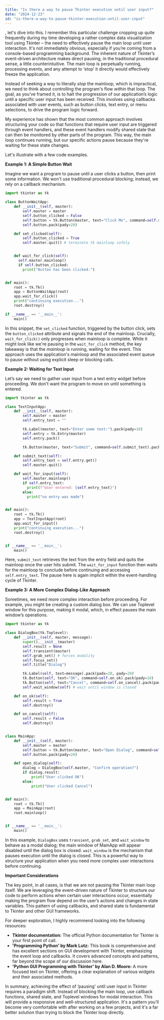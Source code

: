 ```yaml
---
title: "Is there a way to pause Tkinter execution until user input?"
date: "2024-12-23"
id: "is-there-a-way-to-pause-tkinter-execution-until-user-input"
---
```


, let's dive into this. I remember this particular challenge cropping up quite frequently during my time developing a rather complex data visualization tool using Tkinter – the need to effectively pause the main loop until user interaction. It's not immediately obvious, especially if you’re coming from a console-based programming background. The inherent nature of Tkinter’s event-driven architecture makes direct pausing, in the traditional procedural sense, a little counterintuitive. The main loop is perpetually running, processing events, and any attempt to ‘stop’ it directly would effectively freeze the application.

Instead of seeking a way to literally *stop* the mainloop, which is impractical, we need to think about controlling the program's flow *within* that loop. The goal, as you’ve framed it, is to halt the progression of our application’s logic until a specific user input has been received. This involves using callbacks associated with user events, such as button clicks, text entry, or menu selections, to drive the program logic forward.

My experience has shown that the most common approach involves structuring your code so that functions that require user input are triggered through event handlers, and these event handlers modify shared state that can then be monitored by other parts of the program. This way, the main loop continues running, but our specific actions pause because they're waiting for these state changes.

Let's illustrate with a few code examples.

**Example 1: A Simple Button Wait**

Imagine we want a program to pause until a user clicks a button, then print some information. We won't use traditional procedural blocking; instead, we rely on a callback mechanism.

```python
import tkinter as tk

class ButtonWaitApp:
    def __init__(self, master):
        self.master = master
        self.button_clicked = False
        self.button = tk.Button(master, text="Click Me", command=self.set_clicked)
        self.button.pack(pady=20)

    def set_clicked(self):
        self.button_clicked = True
        self.master.quit() # terminate tk mainloop safely


    def wait_for_click(self):
      self.master.mainloop()
      if self.button_clicked:
        print("Button has been clicked.")


def main():
    root = tk.Tk()
    app = ButtonWaitApp(root)
    app.wait_for_click()
    print("continuing execution...")
    root.destroy()

if __name__ == '__main__':
    main()

```
In this snippet, the `set_clicked` function, triggered by the button click, sets the `button_clicked` attribute and signals the end of the mainloop. Crucially, `wait_for_click()` only progresses when mainloop is complete. While it might look like we're pausing in the `wait_for_click` method, the key takeaway is that the *mainloop* is running, waiting for the event. This approach uses the application's mainloop and the associated event queue to pause without using explicit sleep or blocking calls.

**Example 2: Waiting for Text Input**

Let’s say we need to gather user input from a text entry widget before proceeding. We don't want the program to move on until something is entered.

```python
import tkinter as tk

class TextInputApp:
    def __init__(self, master):
        self.master = master
        self.entry_text = ""

        tk.Label(master, text="Enter some text:").pack(pady=10)
        self.entry = tk.Entry(master)
        self.entry.pack()

        tk.Button(master, text="Submit", command=self.submit_text).pack(pady=10)

    def submit_text(self):
        self.entry_text = self.entry.get()
        self.master.quit()

    def wait_for_input(self):
        self.master.mainloop()
        if self.entry_text:
          print(f"User entered: {self.entry_text}")
        else:
          print("no entry was made")


def main():
    root = tk.Tk()
    app = TextInputApp(root)
    app.wait_for_input()
    print("continuing execution...")
    root.destroy()


if __name__ == '__main__':
    main()
```
Here, `submit_text` retrieves the text from the entry field and quits the mainloop once the user hits submit. The `wait_for_input` function then waits for the mainloop to conclude before continuing and accessing `self.entry_text`. The pause here is again implicit within the event-handling cycle of Tkinter.

**Example 3: A More Complex Dialog-Like Approach**

Sometimes, we need more complex interaction before proceeding. For example, you might be creating a custom dialog box. We can use Toplevel window for this purpose, making it modal, which, in effect pauses the main window’s operations.

```python
import tkinter as tk

class DialogBox(tk.Toplevel):
    def __init__(self, master, message):
        super().__init__(master)
        self.result = None
        self.transient(master)
        self.grab_set() # forces modality
        self.focus_set()
        self.title("Dialog")

        tk.Label(self, text=message).pack(padx=20, pady=20)
        tk.Button(self, text="OK", command=self.on_ok).pack(pady=10)
        tk.Button(self, text="Cancel", command=self.on_cancel).pack(pady=10)
        self.wait_window(self) # wait until window is closed

    def on_ok(self):
        self.result = True
        self.destroy()

    def on_cancel(self):
        self.result = False
        self.destroy()


class MainApp:
    def __init__(self, master):
        self.master = master
        self.button = tk.Button(master, text="Open Dialog", command=self.open_dialog)
        self.button.pack(pady=20)

    def open_dialog(self):
        dialog = DialogBox(self.master, "Confirm operation?")
        if dialog.result:
            print("User clicked OK")
        else:
            print("User clicked Cancel")


def main():
    root = tk.Tk()
    app = MainApp(root)
    root.mainloop()


if __name__ == '__main__':
    main()

```

In this example, `DialogBox` uses `transient`, `grab_set`, and `wait_window` to behave as a modal dialog; the main window of MainApp will appear disabled until the dialog box is closed. `wait_window` is the mechanism that pauses execution until the dialog is closed. This is a powerful way to structure your application when you need more complex user interactions before continuing.

**Important Considerations**

The key point, in all cases, is that we are not pausing the Tkinter main loop itself. We are leveraging the event-driven nature of Tkinter to structure our code to perform actions when certain user interactions occur, essentially making the program flow depend on the user’s actions and changes in state variables. This pattern of using callbacks, and shared state is fundamental to Tkinter and other GUI frameworks.

For deeper exploration, I highly recommend looking into the following resources:

*   **Tkinter documentation:** The official Python documentation for Tkinter is your first point of call.
*   **'Programming Python' by Mark Lutz:** This book is comprehensive and has excellent sections on GUI development with Tkinter, emphasizing the event loop and callbacks. It covers advanced concepts and patterns, far beyond the scope of our discussion here.
*   **'Python GUI Programming with Tkinter' by Alan D. Moore:** A more focused text on Tkinter, offering a clear explanation of various widgets and their associated methods.

In summary, achieving the effect of ‘pausing’ until user input in Tkinter requires a paradigm shift. Instead of blocking the main loop, use callback functions, shared state, and Toplevel windows for modal interaction. This will provide a responsive and well-structured application. It's a pattern you'll become very comfortable with after working on a few projects, and it's a far better solution than trying to block the Tkinter loop directly.
